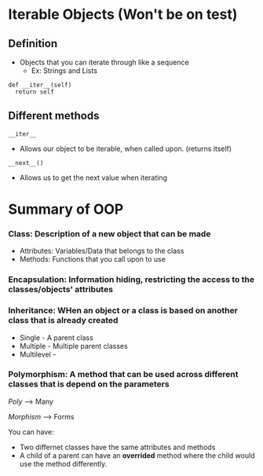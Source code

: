 # Iterable Objects (Won't be on test) 
## Definition
* Objects that you can iterate through like a sequence
  * Ex: Strings and Lists 

```
def __iter__(self)
  return self
```
## Different methods 
```
__iter__
```
* Allows our object to be iterable, when called upon. (returns itself)

```
__next__()
```
* Allows us to get the next value when iterating
 
 # Summary of OOP 
 
 ### Class: Description of a new object that can be made 
  * Attributes: Variables/Data that belongs to the class
  * Methods: Functions that you call upon to use 

### Encapsulation: Information hiding, restricting the access to the classes/objects' attributes 

### Inheritance: WHen an object or a class is based on another class that is already created
  * Single - A parent class
  * Multiple - Multiple parent classes 
  * Multilevel - 

### Polymorphism: A method that can be used across different classes that is depend on the parameters 

*Poly* --> Many 

*Morphism* --> Forms 

You can have:

  * Two differnet classes have the same attributes and methods 
  * A child of a parent can have an **overrided** method where the child would use the method differently.

